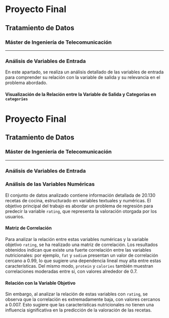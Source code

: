 # Proyecto Final

## Tratamiento de Datos

### Máster de Ingeniería de Telecomunicación

---

### Análisis de Variables de Entrada

En este apartado, se realiza un análisis detallado de las variables de entrada para comprender su relación con la variable de salida y su relevancia en el problema abordado.

#### Visualización de la Relación entre la Variable de Salida y Categorías en `categories`

# Proyecto Final

## Tratamiento de Datos

### Máster de Ingeniería de Telecomunicación

---

### Análisis de Variables de Entrada

### Análisis de las Variables Numéricas

El conjunto de datos analizado contiene información detallada de 20.130 recetas de cocina, estructurado en variables textuales y numéricas. El objetivo principal del trabajo es abordar un problema de regresión para predecir la variable `rating`, que representa la valoración otorgada por los usuarios.

#### Matriz de Correlación

Para analizar la relación entre estas variables numéricas y la variable objetivo `rating`, se ha realizado una matriz de correlación. Los resultados obtenidos indican que existe una fuerte correlación entre las variables nutricionales: por ejemplo, `fat` y `sodium` presentan un valor de correlación cercano a 0.99, lo que sugiere una dependencia lineal muy alta entre estas características. Del mismo modo, `protein` y `calories` también muestran correlaciones moderadas entre sí, con valores alrededor de 0.7.

#### Relación con la Variable Objetivo

Sin embargo, al analizar la relación de estas variables con `rating`, se observa que la correlación es extremadamente baja, con valores cercanos a 0.007. Esto sugiere que las características nutricionales no tienen una influencia significativa en la predicción de la valoración de las recetas.


